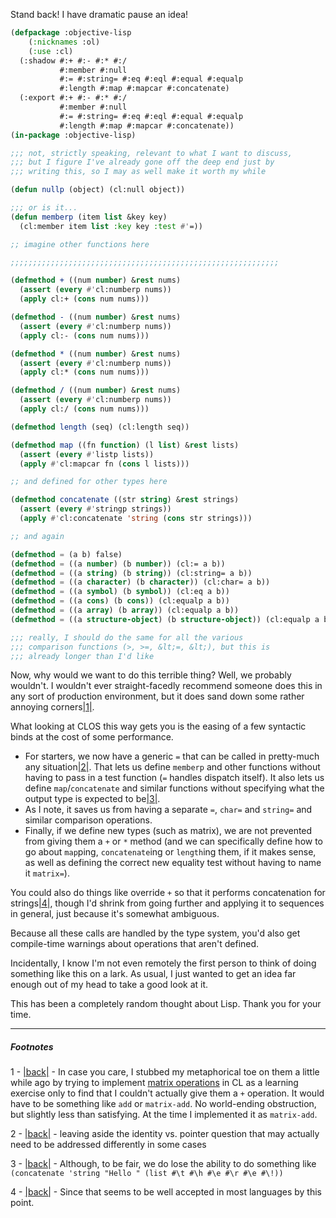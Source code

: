 Stand back! I have dramatic pause an idea!

```lisp
(defpackage :objective-lisp
    (:nicknames :ol)
    (:use :cl)
  (:shadow #:+ #:- #:* #:/ 
           #:member #:null
           #:= #:string= #:eq #:eql #:equal #:equalp
           #:length #:map #:mapcar #:concatenate)
  (:export #:+ #:- #:* #:/ 
           #:member #:null
           #:= #:string= #:eq #:eql #:equal #:equalp
           #:length #:map #:mapcar #:concatenate))
(in-package :objective-lisp)

;;; not, strictly speaking, relevant to what I want to discuss,
;;; but I figure I've already gone off the deep end just by
;;; writing this, so I may as well make it worth my while

(defun nullp (object) (cl:null object))

;;; or is it...
(defun memberp (item list &key key)
  (cl:member item list :key key :test #'=))

;; imagine other functions here

;;;;;;;;;;;;;;;;;;;;;;;;;;;;;;;;;;;;;;;;;;;;;;;;;;;;;;;;;;;;

(defmethod + ((num number) &rest nums)
  (assert (every #'cl:numberp nums))
  (apply cl:+ (cons num nums)))

(defmethod - ((num number) &rest nums)
  (assert (every #'cl:numberp nums))
  (apply cl:- (cons num nums)))

(defmethod * ((num number) &rest nums)
  (assert (every #'cl:numberp nums))
  (apply cl:* (cons num nums)))

(defmethod / ((num number) &rest nums)
  (assert (every #'cl:numberp nums))
  (apply cl:/ (cons num nums)))

(defmethod length (seq) (cl:length seq))

(defmethod map ((fn function) (l list) &rest lists)
  (assert (every #'listp lists))
  (apply #'cl:mapcar fn (cons l lists)))

;; and defined for other types here

(defmethod concatenate ((str string) &rest strings)
  (assert (every #'stringp strings))
  (apply #'cl:concatenate 'string (cons str strings)))

;; and again

(defmethod = (a b) false)
(defmethod = ((a number) (b number)) (cl:= a b))
(defmethod = ((a string) (b string)) (cl:string= a b))
(defmethod = ((a character) (b character)) (cl:char= a b))
(defmethod = ((a symbol) (b symbol)) (cl:eq a b))
(defmethod = ((a cons) (b cons)) (cl:equalp a b))
(defmethod = ((a array) (b array)) (cl:equalp a b))
(defmethod = ((a structure-object) (b structure-object)) (cl:equalp a b))

;;; really, I should do the same for all the various
;;; comparison functions (>, >=, &lt;=, &lt;), but this is
;;; already longer than I'd like
```

Now, why would we want to do this terrible thing? Well, we probably wouldn't. I wouldn't ever straight-facedly recommend someone does this in any sort of production environment, but it does sand down some rather annoying corners<a name="note-Fri-Nov-04-235357EDT-2011"></a>[|1|](#foot-Fri-Nov-04-235357EDT-2011).

What looking at CLOS this way gets you is the easing of a few syntactic binds at the cost of some performance.



-   For starters, we now have a generic `=` that can be called in pretty-much any situation<a name="note-Sat-Nov-05-000146EDT-2011"></a>[|2|](#foot-Sat-Nov-05-000146EDT-2011). That lets us define `memberp` and other functions without having to pass in a test function (`=` handles dispatch itself). It also lets us define `map`/`concatenate` and similar functions without specifying what the output type is expected to be<a name="note-Sat-Nov-05-000434EDT-2011"></a>[|3|](#foot-Sat-Nov-05-000434EDT-2011). 
-   As I note, it saves us from having a separate `=`, `char=` and `string=` and similar comparison operations. 
-   Finally, if we define new types (such as matrix), we are not prevented from giving them a `+` or `*` method (and we can specifically define how to go about `map`ping, `concatenate`ing or `length`ing them, if it makes sense, as well as defining the correct new equality test without having to name it `matrix=`).



You could also do things like override `+` so that it performs concatenation for strings<a name="note-Sat-Nov-05-001019EDT-2011"></a>[|4|](#foot-Sat-Nov-05-001019EDT-2011), though I'd shrink from going further and applying it to sequences in general, just because it's somewhat ambiguous. 

Because all these calls are handled by the type system, you'd also get compile-time warnings about operations that aren't defined.

Incidentally, I know I'm not even remotely the first person to think of doing something like this on a lark. As usual, I just wanted to get an idea far enough out of my head to take a good look at it. 

This has been a completely random thought about Lisp. Thank you for your time.

* * *
##### Footnotes

1 - <a name="foot-Fri-Nov-04-235357EDT-2011"></a>[|back|](#note-Fri-Nov-04-235357EDT-2011) - In case you care, I stubbed my metaphorical toe on them a little while ago by trying to implement [matrix operations](http://en.wikipedia.org/wiki/Matrix_(mathematics)#Basic_operations) in CL as a learning exercise only to find that I couldn't actually give them a `+` operation. It would have to be something like `add` or `matrix-add`. No world-ending obstruction, but slightly less than satisfying. At the time I implemented it as `matrix-add`.

2 - <a name="foot-Sat-Nov-05-000146EDT-2011"></a>[|back|](#note-Sat-Nov-05-000146EDT-2011) - leaving aside the identity vs. pointer question that may actually need to be addressed differently in some cases

3 - <a name="foot-Sat-Nov-05-000434EDT-2011"></a>[|back|](#note-Sat-Nov-05-000434EDT-2011) - Although, to be fair, we do lose the ability to do something like `(concatenate 'string "Hello " (list #\t #\h #\e #\r #\e #\!))`

4 - <a name="foot-Sat-Nov-05-001019EDT-2011"></a>[|back|](#note-Sat-Nov-05-001019EDT-2011) - Since that seems to be well accepted in most languages by this point.
